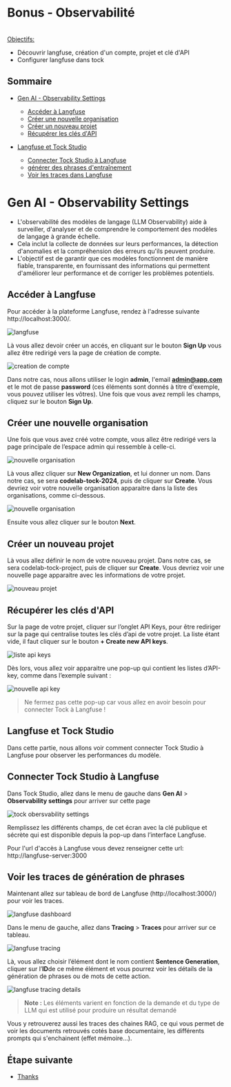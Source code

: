 # Bonus - Observabilité

<br/>
<u>Objectifs:</u>

- Découvrir langfuse, création d'un compte, projet et clé d'API
- Configurer langfuse dans tock

## Sommaire

- [ Gen AI - Observability Settings](#gen-ai---observability-settings)
    - [Accéder à Langfuse](#accéder-à-langfuse)
    - [Créer une nouvelle organisation](#créer-une-nouvelle-organisation)
    - [Créer un nouveau projet](#créer-un-nouveau-projet)
    - [Récupérer les clés d'API](#récupérer-les-clés-dapi)


- [Langfuse et Tock Studio](#langfuse-et-tock-studio)
    - [Connecter Tock Studio à Langfuse](#connecter-tock-studio-à-langfuse)
    - [générer des phrases d'entraînement](#générer-des-phrases-dentraînement)
    - [Voir les traces dans Langfuse](#voir-les-traces-dans-langfuse)



# Gen AI - Observability Settings

- L'observabilité des modèles de langage (LLM Observability) aide à surveiller, d'analyser et de comprendre le comportement des modèles de langage à grande échelle.
- Cela inclut la collecte de données sur leurs performances, la détection d'anomalies et la compréhension des erreurs qu'ils peuvent produire.
- L'objectif est de garantir que ces modèles fonctionnent de manière fiable, transparente, en fournissant des informations qui permettent d'améliorer leur performance et de corriger les problèmes potentiels.

## Accéder à Langfuse
Pour accéder à la plateforme Langfuse, rendez à l'adresse suivante http://localhost:3000/.

<img src="img/langfuse.png" alt="langfuse">

Là vous allez devoir créer un accés, en cliquant sur le bouton **Sign Up** vous allez être redirigé vers la page de création de compte.

<img src="img/langfuse-create-account.png" alt="creation de compte">

Dans notre cas, nous allons utiliser le login **admin**, l'email **admin@app.com** et le mot de passe **password** (ces éléments sont donnés à titre d'exemple, vous pouvez utiliser les vôtres).
Une fois que vous avez rempli les champs, cliquez sur le bouton **Sign Up**.

## Créer une nouvelle organisation

Une fois que vous avez créé votre compte, vous allez être redirigé vers la page principale de l’espace admin qui ressemble à celle-ci.

<img src="img/langfuse-new-organisation.png" alt="nouvelle organisation">

Là vous allez cliquer sur **New Organization**, et lui donner un nom. Dans notre cas, se sera **codelab-tock-2024**, puis de cliquer sur **Create**.
Vous devriez voir votre nouvelle organisation apparaitre dans la liste des organisations, comme ci-dessous.

<img src="img/langfuse-finalize-organization.png" alt="nouvelle organisation">

Ensuite vous allez cliquer sur le bouton **Next**.

## Créer un nouveau projet
Là vous allez définir le nom de votre nouveau projet. Dans notre cas, se sera codelab-tock-project, puis de cliquer sur **Create**.
Vous devriez voir une nouvelle page apparaitre avec les informations de votre projet.

<img src="img/langfuse-new-project-with-all-information.png" alt="nouveau projet">

## Récupérer les clés d'API
Sur la page de votre projet, cliquer sur l’onglet API Keys, pour être rediriger sur la page qui centralise toutes les 
clés d’api de votre projet. La liste étant vide, il faut cliquer sur le bouton **+ Create new API keys**.

<img src="img/langfuse-create-api-keys.png" alt="liste api keys">

Dès lors, vous allez voir apparaitre une pop-up qui contient les listes d’API-key, comme dans l’exemple suivant :

<img src="img/langfuse-new-api-keys.png" alt="nouvelle api key">

>Ne fermez pas cette pop-up car vous allez en avoir besoin pour connecter Tock à Langfuse !


## Langfuse et Tock Studio

Dans cette partie, nous allons voir comment connecter Tock Studio à Langfuse pour observer les performances du modèle.


## Connecter Tock Studio à Langfuse

Dans Tock Studio, allez dans le menu de gauche dans **Gen AI** > **Observability settings** pour arriver sur cette page

<img src="img/obersvability-settings.png" alt="tock obersvability settings">

Remplissez les différents champs, de cet écran avec la clé publique et sécrète qui est disponible depuis la pop-up 
dans l’interface Langfuse.

Pour l'url d'accès à Langfuse vous devez renseigner cette url: http://langfuse-server:3000

## Voir les traces de génération de phrases

Maintenant allez sur tableau de bord de Langfuse (http://localhost:3000/) pour voir les traces.

<img src="img/langfuse-dashboard.png" alt="langfuse dashboard">

Dans le menu de gauche, allez dans **Tracing** > **Traces** pour arriver sur ce tableau.

<img src="img/langfuse-tracing.png" alt="langfuse tracing">

Là, vous allez choisir l’élément dont le nom contient **Sentence Generation**, cliquer sur l’**ID**de ce même élément 
et vous pourrez voir les détails de la génération de phrases ou de mots de cette action.

<img src="img/langfuse-tracing-details.png" alt="langfuse tracing details">

> **Note :** Les éléments varient en fonction de la demande et du type de LLM qui est utilisé pour produire un résultat demandé

Vous y retrouverez aussi les traces des chaines RAG, ce qui vous permet de voir les documents retrouvés cotés base documentaire, les différents prompts qui s'enchainent (effet mémoire...).




## Étape suivante

- [Thanks](./thanks-you.md)
